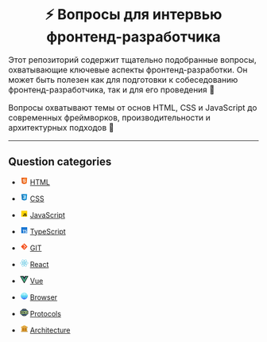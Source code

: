 <div align="center">
  <h1>⚡ Вопросы для интервью фронтенд-разработчика</h1>
</div>

<p style="font-size: 16px">
Этот репозиторий содержит тщательно подобранные вопросы, охватывающие ключевые аспекты фронтенд-разработки. Он может быть полезен как для подготовки к собеседованию фронтенд-разработчика, так и для его проведения 🎯
</p>

<p style="font-size: 16px">
Вопросы охватывают темы от основ HTML, CSS и JavaScript до современных фреймворков, производительности и архитектурных подходов 🚀
</p>

---

## Question categories

- ![HTML](../../../src/assets/icons/icons-for-main-readme/html.png) [HTML](./html.md)

- ![CSS](../../../src/assets/icons/icons-for-main-readme/css.png) [CSS](./css.md)

- ![JavaScript](../../../src/assets/icons/icons-for-main-readme/js.png) [JavaScript](./js.md)

- ![TypeScript](../../../src/assets/icons/icons-for-main-readme/ts.png) [TypeScript](./ts.md)

- ![GIT](../../../src/assets/icons/icons-for-main-readme/git.png) [GIT](./git.md)

- ![React](../../../src/assets/icons/icons-for-main-readme/react.png) [React](./react.md)

- ![Vue](../../../src/assets/icons/icons-for-main-readme/vue.png) [Vue](./vue.md)

- ![Browser](../../../src/assets/icons/icons-for-main-readme/browser.png) [Browser](./browser.md)

- ![Protocols](../../../src/assets/icons/icons-for-main-readme/protocol.png) [Protocols](./protocols.md)

- ![Architecture](../../../src/assets/icons/icons-for-main-readme/architecture.png) [Architecture](./architecture.md)
